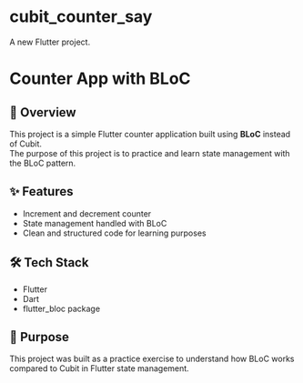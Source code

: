 # cubit_counter_say

A new Flutter project.
# Counter App with BLoC

## 📖 Overview
This project is a simple Flutter counter application built using **BLoC** instead of Cubit.  
The purpose of this project is to practice and learn state management with the BLoC pattern.

## ✨ Features
- Increment and decrement counter
- State management handled with BLoC
- Clean and structured code for learning purposes

## 🛠 Tech Stack
- Flutter
- Dart
- flutter_bloc package

## 🎯 Purpose
This project was built as a practice exercise to understand how BLoC works compared to Cubit in Flutter state management.
